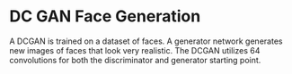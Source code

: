 # DC GAN Face Generation

A DCGAN is trained on a dataset of faces. A generator network generates new images of faces that look very realistic. The DCGAN utilizes 64 convolutions for both the discriminator and generator starting point.
